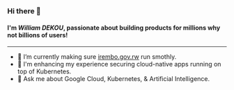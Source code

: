 ### Hi there 👋 
#### I'm _William DEKOU_, passionate about building products for millions why not billions of users!
---
- 🔭 I’m currently making sure [irembo.gov.rw](https://irembo.gov.rw/home/citizen/all_services) run smothly.
- 🌱 I'm enhancing my experience securing cloud-native apps running on top of Kubernetes.
- 💬 Ask me about Google Cloud, Kubernetes, & Artificial Intelligence.

<!--
**wdekou/wdekou** is a ✨ _special_ ✨ repository because its `README.md` (this file) appears on your GitHub profile.

Here are some ideas to get you started:

- 🔭 I’m currently working on ...
- 🌱 I’m currently learning ...
- 👯 I’m looking to collaborate on ...
- 🤔 I’m looking for help with ...
- 💬 Ask me about ...
- 📫 How to reach me: ...
- 😄 Pronouns: ...
- ⚡ Fun fact: ...
-->
